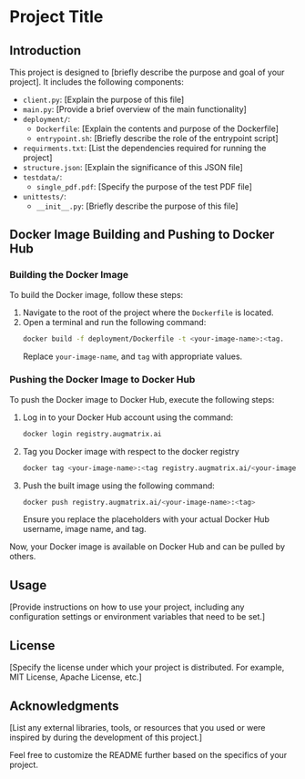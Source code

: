 # Project Title

## Introduction
This project is designed to [briefly describe the purpose and goal of your project]. It includes the following components:

- `client.py`: [Explain the purpose of this file]
- `main.py`: [Provide a brief overview of the main functionality]
- `deployment/`:
  - `Dockerfile`: [Explain the contents and purpose of the Dockerfile]
  - `entrypoint.sh`: [Briefly describe the role of the entrypoint script]
- `requirments.txt`: [List the dependencies required for running the project]
- `structure.json`: [Explain the significance of this JSON file]
- `testdata/`:
  - `single_pdf.pdf`: [Specify the purpose of the test PDF file]
- `unittests/`:
  - `__init__.py`: [Briefly describe the purpose of this file]

## Docker Image Building and Pushing to Docker Hub

### Building the Docker Image
To build the Docker image, follow these steps:

1. Navigate to the root of the project where the `Dockerfile` is located.
2. Open a terminal and run the following command:
   ```bash
   docker build -f deployment/Dockerfile -t <your-image-name>:<tag.
   ```
   Replace  `your-image-name`, and `tag` with appropriate values.

### Pushing the Docker Image to Docker Hub
To push the Docker image to Docker Hub, execute the following steps:

1. Log in to your Docker Hub account using the command:
   ```bash
   docker login registry.augmatrix.ai 
   ```
2. Tag you Docker image with respect to the  docker registry 
	```bash 
	docker tag <your-image-name>:<tag registry.augmatrix.ai/<your-image-name>:<tag>>
	```
3. Push the built image using the following command:

   ```bash
   docker push registry.augmatrix.ai/<your-image-name>:<tag>
   ```
   Ensure you replace the placeholders with your actual Docker Hub username, image name, and tag.

Now, your Docker image is available on Docker Hub and can be pulled by others.

## Usage
[Provide instructions on how to use your project, including any configuration settings or environment variables that need to be set.]

## License
[Specify the license under which your project is distributed. For example, MIT License, Apache License, etc.]

## Acknowledgments
[List any external libraries, tools, or resources that you used or were inspired by during the development of this project.]

Feel free to customize the README further based on the specifics of your project.
